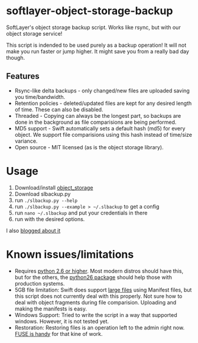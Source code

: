 softlayer-object-storage-backup
===============================

SoftLayer's object storage backup script.  Works like rsync, but with our object storage service!

This script is indended to be used purely as a backup operation!
It will not make you run faster or jump higher.  It might save you from a really
bad day though.

Features
--------

* Rsync-like delta backups - only changed/new files are uploaded saving you time/bandwidth.
* Retention policies - deleted/updated files are kept for any desired length of time.  These can also be disabled.
* Threaded - Copying can always be the longest part, so backups are done in the background as 
file comparisions are being performed.
* MD5 support - Swift automatically sets a default hash (md5) for every object.  We support file
comparisions using this hash instead of time/size variance.
* Open source - MIT licensed (as is the object storage library).

Usage
=====

1. Download/install [object_storage](https://github.com/softlayer/softlayer-object-storage-python)
2. Download slbackup.py
3. run ```./slbackup.py --help```
4. run ```./slbackup.py --example > ~/.slbackup``` to get a config
5. run ```nano ~/.slbackup``` and put your credentials in there
6. run with the desired options.

I also [blogged about it](http://sldn.softlayer.com/blog/klandreth/Deglazing-slbackuppy-Usage-Object-Storage-Kitchen)

Known issues/limitations
========================

* Requires [python 2.6 or higher](https://github.com/softlayer/softlayer-object-storage-backup/issues/5).  Most modern distros should have this, but for the others, the 
[python26 package](http://dl.fedoraproject.org/pub/epel/5/x86_64/repoview/python26.html) should help those 
with production systems.
* 5GB file limitation: Swift does support [large files](http://swift.openstack.org/overview_large_objects.html) 
using Manifest files, but this script does not currently deal with this properly.  Not sure how to deal with
object fragments during file comparision.  Uploading and making the manifests is easy.
* Windows Support:  Tried to write the script in a way that supported windows.  However, it is not tested yet.
* Restoration: Restoring files is an operation left to the admin right now. 
[FUSE is handy](https://github.com/redbo/cloudfuse) for that kine of work.

